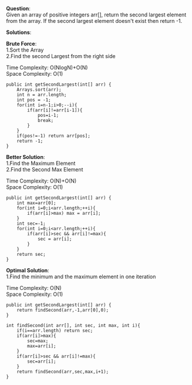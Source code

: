 **Question**:  
Given an array of positive integers arr[], return the second largest element from the array. If the second largest element doesn't exist then return -1.  

**Solutions**:   




**Brute Force**:  
1.Sort the Array  
2.Find the second Largest from the right side  

Time Complexity: O(NlogN)+O(N)  
Space Complexity: O(1)  

    public int getSecondLargest(int[] arr) {
        Arrays.sort(arr);
        int n = arr.length;
        int pos = -1;
        for(int i=n-1;i>0;--i){
            if(arr[i]!=arr[i-1]){
                pos=i-1;
                break;
            }
        }
        if(pos!=-1) return arr[pos];
        return -1;
    }





**Better Solution**:  
1.Find the Maximum Element   
2.Find the Second Max Element  

Time Complexity: O(N)+O(N)  
Space Complexity: O(1) 

    public int getSecondLargest(int[] arr) {
        int max=arr[0];
        for(int i=0;i<arr.length;++i){
            if(arr[i]>max) max = arr[i];
        }
        int sec=-1;
        for(int i=0;i<arr.length;++i){
            if(arr[i]>sec && arr[i]!=max){
                sec = arr[i];
            }
        }
        return sec;
    }

 




**Optimal Solution**:  
1.Find the minimum and the maximum element in one iteration  

Time Complexity: O(N)  
Space Complexity: O(1)

    public int getSecondLargest(int[] arr) {
        return findSecond(arr,-1,arr[0],0);
    }

    int findSecond(int arr[], int sec, int max, int i){
        if(i==arr.length) return sec;
        if(arr[i]>max){
            sec=max;
            max=arr[i];
        }
        if(arr[i]>sec && arr[i]!=max){
            sec=arr[i];
        }
        return findSecond(arr,sec,max,i+1);
    }
